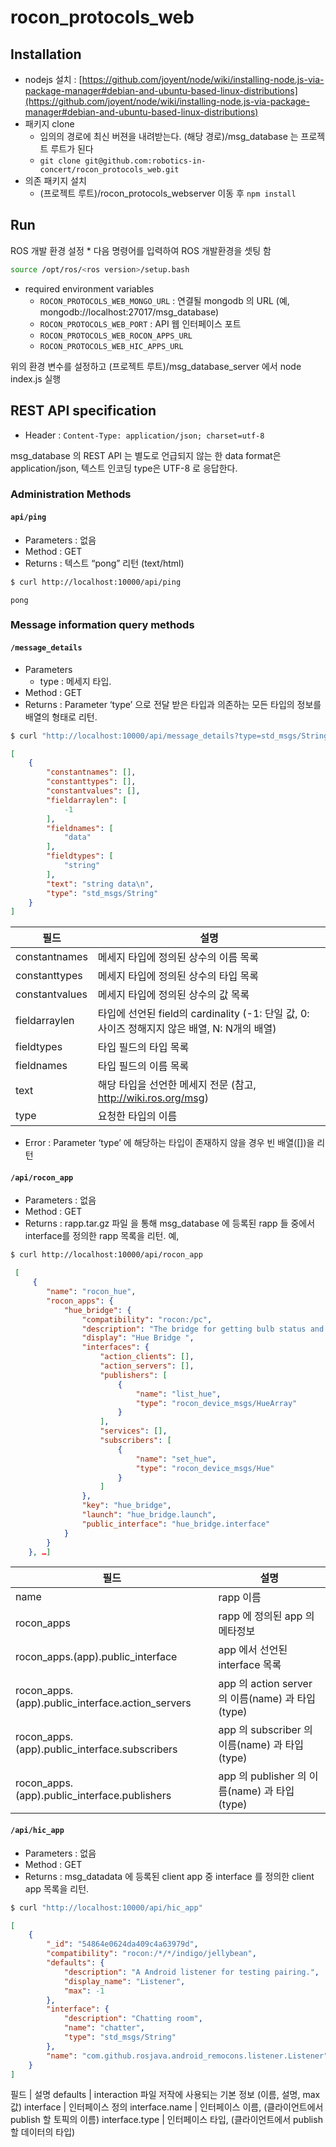 rocon_protocols_web
===================


## Installation
* nodejs 설치 : [https://github.com/joyent/node/wiki/installing-node.js-via-package-manager#debian-and-ubuntu-based-linux-distributions](https://github.com/joyent/node/wiki/installing-node.js-via-package-manager#debian-and-ubuntu-based-linux-distributions)
* 패키지 clone
	* 임의의 경로에 최신 버젼을 내려받는다. (해당 경로)/msg_database 는 프로젝트 루트가 된다
	* `git clone git@github.com:robotics-in-concert/rocon_protocols_web.git`
* 의존 패키지 설치
	* (프로젝트 루트)/rocon_protocols_webserver 이동 후 `npm install`

## Run
ROS 개발 환경 설정
	* 다음 명령어를 입력하여 ROS 개발환경을 셋팅 함

```bash
source /opt/ros/<ros version>/setup.bash
```


* required environment variables
  * `ROCON_PROTOCOLS_WEB_MONGO_URL` : 연결될 mongodb 의 URL (예, mongodb://localhost:27017/msg_database)
  * `ROCON_PROTOCOLS_WEB_PORT` : API 웹 인터페이스 포트
  * `ROCON_PROTOCOLS_WEB_ROCON_APPS_URL`
  * `ROCON_PROTOCOLS_WEB_HIC_APPS_URL`


위의 환경 변수를 설정하고 (프로젝트 루트)/msg_database_server 에서 node index.js 실행


## REST API specification

* Header : `Content-Type: application/json; charset=utf-8`

msg_database 의 REST API 는 별도로 언급되지 않는 한 data format은  application/json, 텍스트 인코딩 type은  UTF-8 로 응답한다.

### Administration Methods
#### `api/ping`

* Parameters : 없음
* Method : GET
* Returns : 텍스트 “pong” 리턴 (text/html)

```bash
$ curl http://localhost:10000/api/ping
```
```text
pong
```

### Message information query methods
#### `/message_details`

* Parameters
  * type : 메세지 타입.
* Method : GET
* Returns : Parameter ‘type’ 으로 전달 받은 타입과 의존하는 모든 타입의 정보를 배열의 형태로 리턴.

```bash
$ curl "http://localhost:10000/api/message_details?type=std_msgs/String"
```


```json
[
    {
        "constantnames": [],
        "constanttypes": [],
        "constantvalues": [],
        "fieldarraylen": [
            -1
        ],
        "fieldnames": [
            "data"
        ],
        "fieldtypes": [
            "string"
        ],
        "text": "string data\n",
        "type": "std_msgs/String"
    }
]
```


필드 | 설명
--- | ---
constantnames | 메세지 타입에 정의된 상수의 이름 목록
constanttypes | 메세지 타입에 정의된 상수의 타입 목록
constantvalues | 메세지 타입에 정의된 상수의 값 목록
fieldarraylen | 타입에 선언된 field의 cardinality (-1: 단일 값, 0: 사이즈 정해지지 않은 배열, N: N개의 배열)
fieldtypes | 타입 필드의 타입 목록
fieldnames | 타입 필드의 이름 목록
text | 해당 타입을 선언한 메세지 전문 (참고, http://wiki.ros.org/msg)
type | 요청한 타입의 이름


*  Error : Parameter ‘type’ 에 해당하는 타입이 존재하지 않을 경우 빈 배열([])을 리턴

#### `/api/rocon_app`
* Parameters : 없음
* Method : GET
* Returns : rapp.tar.gz 파일 을 통해 msg_database 에 등록된 rapp 들 중에서 interface를 정의한 rapp 목록을 리턴. 예,

```bash
$ curl http://localhost:10000/api/rocon_app
```

```json
 [
     {
        "name": "rocon_hue",
        "rocon_apps": {
            "hue_bridge": {
                "compatibility": "rocon:/pc",
                "description": "The bridge for getting bulb status and contollering",
                "display": "Hue Bridge ",
                "interfaces": {
                    "action_clients": [],
                    "action_servers": [],
                    "publishers": [
                        {
                            "name": "list_hue",
                            "type": "rocon_device_msgs/HueArray"
                        }
                    ],
                    "services": [],
                    "subscribers": [
                        {
                            "name": "set_hue",
                            "type": "rocon_device_msgs/Hue"
                        }
                    ]
                },
                "key": "hue_bridge",
                "launch": "hue_bridge.launch",
                "public_interface": "hue_bridge.interface"
            }
        }
    }, …]
```

필드 | 설명
---|---
name | rapp 이름
rocon_apps | rapp 에 정의된 app 의 메타정보
rocon_apps.(app).public_interface | app 에서 선언된 interface 목록
rocon_apps.(app).public_interface.action_servers | app 의 action server 의 이름(name) 과 타입(type)
rocon_apps.(app).public_interface.subscribers | app 의 subscriber 의 이름(name) 과 타입(type)
rocon_apps.(app).public_interface.publishers | app 의 publisher 의 이름(name) 과 타입(type)



#### `/api/hic_app`
* Parameters : 없음
* Method : GET
* Returns : msg_datadata 에 등록된 client app 중 interface 를 정의한 client app 목록을 리턴.

```bash
$ curl "http://localhost:10000/api/hic_app"
```

```json
[
    {
        "_id": "54864e0624da409c4a63979d",
        "compatibility": "rocon:/*/*/indigo/jellybean",
        "defaults": {
            "description": "A Android listener for testing pairing.",
            "display_name": "Listener",
            "max": -1
        },
        "interface": {
            "description": "Chatting room",
            "name": "chatter",
            "type": "std_msgs/String"
        },
        "name": "com.github.rosjava.android_remocons.listener.Listener"
    }
]
```



필드 | 설명
defaults | interaction 파일 저작에 사용되는 기본 정보 (이름, 설명, max 값)
interface | 인터페이스 정의
interface.name | 인터페이스 이름, (클라이언트에서 publish 할 토픽의 이름)
interface.type | 인터페이스 타입, (클라이언트에서 publish 할 데이터의 타입)

